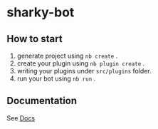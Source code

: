 # sharky-bot

## How to start

1. generate project using `nb create` .
2. create your plugin using `nb plugin create` .
3. writing your plugins under `src/plugins` folder.
4. run your bot using `nb run` .

## Documentation

See [Docs](https://v2.nonebot.dev/)
